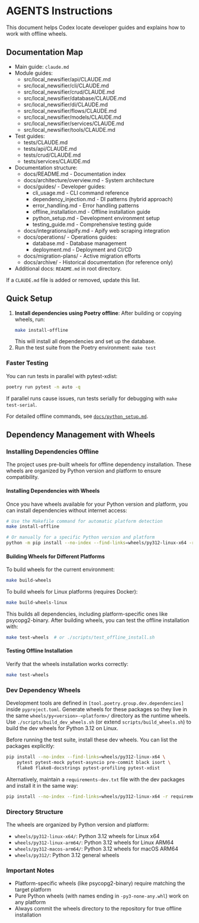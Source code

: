 # AGENTS Instructions

This document helps Codex locate developer guides and explains how to work with offline wheels.

## Documentation Map

- Main guide: `claude.md`
- Module guides:
  - src/local_newsifier/api/CLAUDE.md
  - src/local_newsifier/cli/CLAUDE.md
  - src/local_newsifier/crud/CLAUDE.md
  - src/local_newsifier/database/CLAUDE.md
  - src/local_newsifier/di/CLAUDE.md
  - src/local_newsifier/flows/CLAUDE.md
  - src/local_newsifier/models/CLAUDE.md
  - src/local_newsifier/services/CLAUDE.md
  - src/local_newsifier/tools/CLAUDE.md
- Test guides:
  - tests/CLAUDE.md
  - tests/api/CLAUDE.md
  - tests/crud/CLAUDE.md
  - tests/services/CLAUDE.md
- Documentation structure:
  - docs/README.md - Documentation index
  - docs/architecture/overview.md - System architecture
  - docs/guides/ - Developer guides:
    - cli_usage.md - CLI command reference
    - dependency_injection.md - DI patterns (hybrid approach)
    - error_handling.md - Error handling patterns
    - offline_installation.md - Offline installation guide
    - python_setup.md - Development environment setup
    - testing_guide.md - Comprehensive testing guide
  - docs/integrations/apify.md - Apify web scraping integration
  - docs/operations/ - Operations guides:
    - database.md - Database management
    - deployment.md - Deployment and CI/CD
  - docs/migration-plans/ - Active migration efforts
  - docs/archive/ - Historical documentation (for reference only)
- Additional docs: `README.md` in root directory.

If a `CLAUDE.md` file is added or removed, update this list.

## Quick Setup

1. **Install dependencies using Poetry offline**:
   After building or copying wheels, run:
   ```bash
   make install-offline
   ```
   This will install all dependencies and set up the database.
2. Run the test suite from the Poetry environment: `make test`

### Faster Testing

You can run tests in parallel with pytest-xdist:

```bash
poetry run pytest -n auto -q
```

If parallel runs cause issues, run tests serially for debugging with `make test-serial`.

For detailed offline commands, see [`docs/python_setup.md`](docs/python_setup.md).

## Dependency Management with Wheels

### Installing Dependencies Offline

The project uses pre-built wheels for offline dependency installation. These wheels are organized by Python version and platform to ensure compatibility.

#### Installing Dependencies with Wheels

Once you have wheels available for your Python version and platform, you can install dependencies without internet access:

```bash
# Use the Makefile command for automatic platform detection
make install-offline

# Or manually for a specific Python version and platform
python -m pip install --no-index --find-links=wheels/py312-linux-x64 -r requirements.txt
```

#### Building Wheels for Different Platforms

To build wheels for the current environment:
```bash
make build-wheels
```

To build wheels for Linux platforms (requires Docker):
```bash
make build-wheels-linux
```

This builds all dependencies, including platform-specific ones like psycopg2-binary.
After building wheels, you can test the offline installation with:
```bash
make test-wheels  # or ./scripts/test_offline_install.sh
```

#### Testing Offline Installation

Verify that the wheels installation works correctly:
```bash
make test-wheels
```

### Dev Dependency Wheels

Development tools are defined in `[tool.poetry.group.dev.dependencies]` inside
`pyproject.toml`. Generate wheels for these packages so they live in the same
`wheels/py<version>-<platform>/` directory as the runtime wheels. Use
`./scripts/build_dev_wheels.sh` (or extend `scripts/build_wheels.sh`) to build
the dev wheels for Python 3.12 on Linux.

Before running the test suite, install these dev wheels. You can list the
packages explicitly:

```bash
pip install --no-index --find-links=wheels/py312-linux-x64 \
    pytest pytest-mock pytest-asyncio pre-commit black isort \
    flake8 flake8-docstrings pytest-profiling pytest-xdist
```

Alternatively, maintain a `requirements-dev.txt` file with the dev packages and
install it in the same way:

```bash
pip install --no-index --find-links=wheels/py312-linux-x64 -r requirements-dev.txt
```

### Directory Structure

The wheels are organized by Python version and platform:
- `wheels/py312-linux-x64/`: Python 3.12 wheels for Linux x64
- `wheels/py312-linux-arm64/`: Python 3.12 wheels for Linux ARM64
- `wheels/py312-macos-arm64/`: Python 3.12 wheels for macOS ARM64
- `wheels/py312/`: Python 3.12 general wheels

### Important Notes

- Platform-specific wheels (like psycopg2-binary) require matching the target platform
- Pure Python wheels (with names ending in `-py3-none-any.whl`) work on any platform
- Always commit the wheels directory to the repository for true offline installation
